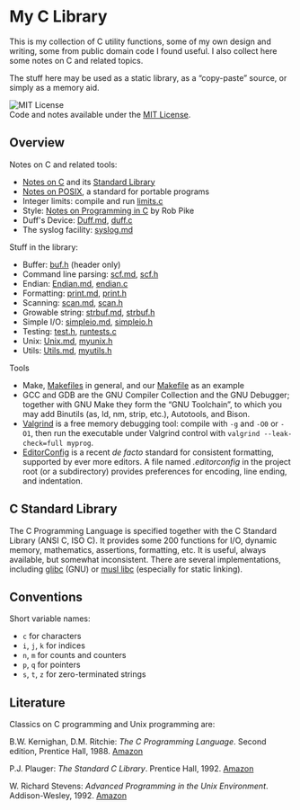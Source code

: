 # My C Library

This is my collection of C utility functions,
some of my own design and writing, some from
public domain code I found useful.
I also collect here some notes on C and related topics.

The stuff here may be used as a static library,
as a “copy-paste” source, or simply as a memory aid.

![MIT License](https://img.shields.io/badge/License-MIT-blue.svg)  
Code and notes available under the [MIT License](LICENSE).

## Overview

Notes on C and related tools:

- [Notes on C](doc/C.md) and its [Standard Library](doc/CLib.md)
- [Notes on POSIX](doc/POSIX.md), a standard for portable programs
- Integer limits: compile and run [limits.c](src/limits.c)
- Style: [Notes on Programming in C](doc/PikeStyle.md) by Rob Pike
- Duff's Device: [Duff.md](doc/Duff.md), [duff.c](src/duff.c)
- The syslog facility: [syslog.md](doc/syslog.md)

Stuff in the library:

- Buffer: [buf.h](src/buf.h) (header only)
- Command line parsing: [scf.md](doc/scf.md), [scf.h](src/scf.h)
- Endian: [Endian.md](doc/Endian.md), [endian.c](src/endian.c)
- Formatting: [print.md](doc/print.md), [print.h](src/print.h)
- Scanning: [scan.md](doc/scan.md), [scan.h](src/scan.h)
- Growable string: [strbuf.md](doc/strbuf.md), [strbuf.h](src/strbuf.h)
- Simple I/O: [simpleio.md](doc/simpleio.md), [simpleio.h](src/simpleio.h)
- Testing: [test.h](src/test.h), [runtests.c](src/runtests.c)
- Unix: [Unix.md](doc/Unix.md), [myunix.h](src/myunix.h)
- Utils: [Utils.md](doc/Utils.md), [myutils.h](src/myutils.h)

Tools

- Make, [Makefiles](doc/Makefiles.md) in general,
  and our [Makefile](./Makefile) as an example
- GCC and GDB are the GNU Compiler Collection and the GNU Debugger;
  together with GNU Make they form the “GNU Toolchain”, to which you
  may add Binutils (as, ld, nm, strip, etc.), Autotools, and Bison.
- [Valgrind](https://www.valgrind.org) is a free memory debugging tool:
  compile with `-g` and `-O0` or `-O1`, then run the executable
  under Valgrind control with `valgrind --leak-check=full myprog`.
- [EditorConfig](https://editorconfig.org) is a recent *de facto*
  standard for consistent formatting, supported by ever more editors.
  A file named *.editorconfig* in the project root (or a subdirectory)
  provides preferences for encoding, line ending, and indentation.

## C Standard Library

The C Programming Language is specified together
with the C Standard Library (ANSI C, ISO C).
It provides some 200 functions for I/O, dynamic
memory, mathematics, assertions, formatting, etc.
It is useful, always available, but somewhat
inconsistent.
There are several implementations, including
[glibc](https://www.gnu.org/software/libc/) (GNU)
or [musl libc](https://musl.libc.org/) (especially
for static linking).

## Conventions

Short variable names:

- `c` for characters
- `i`, `j`, `k` for indices
- `n`, `m` for counts and counters
- `p`, `q` for pointers
- `s`, `t`, `z` for zero-terminated strings

## Literature

Classics on C programming and Unix programming are:

B.W. Kernighan, D.M. Ritchie: *The C Programming Language*.
Second edition, Prentice Hall, 1988.
[Amazon](https://www.amazon.com/dp/0131103628)

P.J. Plauger: *The Standard C Library*. Prentice Hall, 1992.
[Amazon](https://www.amazon.com/dp/0131315099)

W. Richard Stevens: *Advanced Programming in the Unix
Environment*. Addison-Wesley, 1992.
[Amazon](https://www.amazon.com/dp/0201563177)
